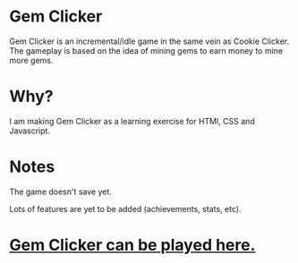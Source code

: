 # Gem Clicker
Gem Clicker is an incremental/idle game in the same vein as Cookie Clicker. The gameplay is based on the idea of mining gems to earn money to mine more gems.

# Why?
I am making Gem Clicker as a learning exercise for HTMl, CSS and Javascript.

# Notes
The game doesn't save yet.

Lots of features are yet to be added (achievements, stats, etc).

# [Gem Clicker can be played here.](https://rory660.github.io/GemClicker/clicker.html)
